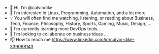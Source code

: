 - 👋 Hi, I’m @calvindike
- 👀 I’m interested in Linux, Programming, Automation, and a lot more
- 💡 You will often find me watching, listening, or reading about Business, Tech, Finance, Philosophy, History, Sports, Gaming, Music, Design, ...
- 🌱 I’m currently learning more DevOps tools...
- 💞️ I’m looking to collaborate on business ideas ...
- 📫 How to reach me https://www.linkedin.com/in/calvin-dike-339088143 

<!---
calvindike/calvindike is a ✨ special ✨ repository because its `README.md` (this file) appears on your GitHub profile.
You can click the Preview link to take a look at your changes.
--->
